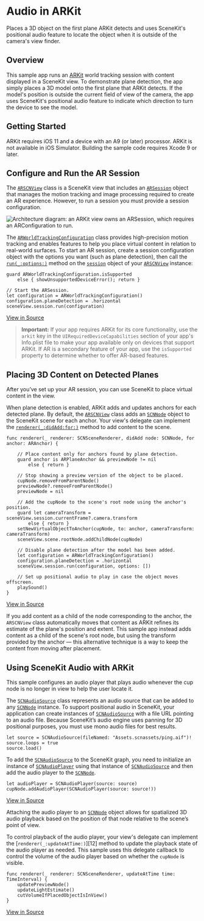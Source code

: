 # Audio in ARKit

Places a 3D object on the first plane ARKit detects and uses SceneKit's positional audio feature to locate the object when it is outside of the camera's view finder.

## Overview

This sample app runs an [ARKit][0] world tracking session with content displayed in a SceneKit view. To demonstrate plane detection, the app simply places a 3D model onto the first plane that ARKit detects. If the model's position is outside the current field of view of the camera, the app uses SceneKit's positional audio feature to indicate which direction to turn the device to see the model.

[0]:https://developer.apple.com/documentation/arkit

## Getting Started

ARKit requires iOS 11 and a device with an A9 (or later) processor. ARKit is not available in iOS Simulator. Building the sample code requires Xcode 9 or later.

## Configure and Run the AR Session

The [`ARSCNView`][1] class is a SceneKit view that includes an [`ARSession`][2] object that manages the motion tracking and image processing required to create an AR experience. However, to run a session you must provide a session configuration.

[1]:https://developer.apple.com/documentation/arkit/arscnview
[2]:https://developer.apple.com/documentation/arkit/arsession

![Architecture diagram: an ARKit view owns an ARSession, which requires an ARConfiguration to run.](Documentation/AR-View-Session-Configuration.png)

The [`ARWorldTrackingConfiguration`][3] class provides high-precision motion tracking and enables features to help you place virtual content in relation to real-world surfaces. To start an AR session, create a session configuration object with the options you want (such as plane detection), then call the [`run(_:options:)`][4] method on the [`session`][5] object of your [`ARSCNView`][1] instance:

```
guard ARWorldTrackingConfiguration.isSupported
    else { showUnsupportedDeviceError(); return }

// Start the ARSession.
let configuration = ARWorldTrackingConfiguration()
configuration.planeDetection = .horizontal
sceneView.session.run(configuration)
```
[View in Source](x-source-tag://StartARSession)

[3]:https://developer.apple.com/documentation/arkit/arworldtrackingconfiguration
[4]:https://developer.apple.com/documentation/arkit/arsession/2875735-run
[5]:https://developer.apple.com/documentation/arkit/arscnview/2865796-session

> **Important:**  If your app requires ARKit for its core functionality, use the `arkit` key in the `UIRequiredDeviceCapabilities` section of your app's Info.plist file to make your app available only on devices that support ARKit. If AR is a secondary feature of your app, use the `isSupported` property to determine whether to offer AR-based features.

[7]:https://developer.apple.com/documentation/arkit/arconfiguration/2923553-issupported

## Placing 3D Content on Detected Planes

After you’ve set up your AR session, you can use SceneKit to place virtual content in the view.

When plane detection is enabled, ARKit adds and updates anchors for each detected plane. By default, the [`ARSCNView`][1] class adds an [`SCNNode`][8] object to the SceneKit scene for each anchor. Your view's delegate can implement the [`renderer(_:didAdd:for:)`][9] method to add content to the scene. 

```
func renderer(_ renderer: SCNSceneRenderer, didAdd node: SCNNode, for anchor: ARAnchor) {

    // Place content only for anchors found by plane detection.
    guard anchor is ARPlaneAnchor && previewNode != nil
        else { return }

    // Stop showing a preview version of the object to be placed.
    cupNode.removeFromParentNode()
    previewNode?.removeFromParentNode()
    previewNode = nil
    
    // Add the cupNode to the scene's root node using the anchor's position.
    guard let cameraTransform = sceneView.session.currentFrame?.camera.transform
        else { return }
    setNewVirtualObjectToAnchor(cupNode, to: anchor, cameraTransform: cameraTransform)
    sceneView.scene.rootNode.addChildNode(cupNode)
    
    // Disable plane detection after the model has been added.
    let configuration = ARWorldTrackingConfiguration()
    configuration.planeDetection = .horizontal
    sceneView.session.run(configuration, options: [])

    // Set up positional audio to play in case the object moves offscreen.
    playSound()
}
```
[View in Source](x-source-tag://PlaceARContent)

[8]:https://developer.apple.com/documentation/scenekit/scnnode
[9]:https://developer.apple.com/documentation/arkit/arscnviewdelegate/2865794-renderer

If you add content as a child of the node corresponding to the anchor, the `ARSCNView` class automatically moves that content as ARKit refines its estimate of the plane's position and extent. This sample app instead adds content as a child of the scene's root node, but using the transform provided by the anchor — this alternative technique is a way to keep the content from moving after placement.

## Using SceneKit Audio with ARKit

This sample configures an audio player that plays audio whenever the cup node is no longer in view to help the user locate it.

The [`SCNAudioSource`][10] class represents an audio source that can be added to any [`SCNNode`][8] instance.  To support positional audio in SceneKit, your application can create instances of [`SCNAudioSource`][10] with a file URL pointing to an audio file. Because SceneKit’s audio engine uses panning for 3D positional purposes, you must use mono audio files for best results.

```
let source = SCNAudioSource(fileNamed: "Assets.scnassets/ping.aif")!
source.loops = true
source.load()
```

To add the [`SCNAudioSource`][10] to the SceneKit graph, you need to initialize an instance of [`SCNAudioPlayer`][11] using that instance of [`SCNAudioSource`][10] and then add the audio player to the [`SCNNode`][8].

```
let audioPlayer = SCNAudioPlayer(source: source)
cupNode.addAudioPlayer(SCNAudioPlayer(source: source!))
```
[View in Source](x-source-tag://AddAudioPlayer)

Attaching the audio player to an [`SCNNode`][8] object allows for spatialized 3D audio playback based on the position of that node relative to the scene’s point of view.

[10]:https://developer.apple.com/documentation/scenekit/scnaudiosource
[11]:https://developer.apple.com/documentation/scenekit/scnaudioplayer

To control playback of the audio player, your view's delegate can implement the [`renderer(_:updateAtTime:)`][12] method to update the playback state of the audio player as needed.  This sample uses this delegate callback to control the volume of the audio player based on whether the `cupNode` is visible.

```
func renderer(_ renderer: SCNSceneRenderer, updateAtTime time: TimeInterval) {
    updatePreviewNode()
    updateLightEstimate()
    cutVolumeIfPlacedObjectIsInView()
}
```
[View in Source](x-source-tag://UpdateAudioPlayback)
